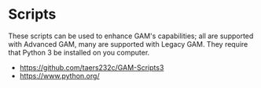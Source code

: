 # Scripts

These scripts can be used to enhance GAM's capabilities; all are supported with Advanced GAM,
many are supported with Legacy GAM. They require that Python 3 be installed on you computer.

* https://github.com/taers232c/GAM-Scripts3
* https://www.python.org/
